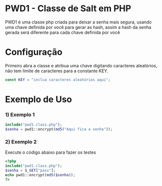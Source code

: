 # PWD1 - Classe de Salt em PHP
PWD1 é uma classe php criada para deixar a senha mais segura, usando uma chave definida por você para gerar as hash, assim a hash da senha gerada será diferente para cada chave definida por você

# Configuração
Primeiro abra a classe e atribua uma chave digitando caracteres aleatórios, não tem limite de caracteres
para a constante KEY.
```php
const KEY = "inclua caracteres aleatórios aqui";
```

# Exemplo de Uso

### 1) Exemplo 1
```php
include("pwd1.class.php");
$senha = pwd1::encrypt(md5("Aqui fica a senha"));
```

### 2) Exemplo 2

Execute o código abaixo para fazer os testes
```php
<?php
include("pwd1.class.php");
$senha = $_GET["pass"];
echo pwd1::encrypt(md5($senha));
?>
```
